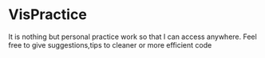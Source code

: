 # VisPractice

It is nothing but personal practice work so that I can access anywhere. Feel free to give suggestions,tips to cleaner or more efficient code
